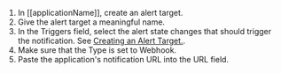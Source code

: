 1. In [[applicationName]], create an alert target.
2. Give the alert target a meaningful name.
3. In the Triggers field, select the alert state changes that should trigger the notification. See [Creating an Alert Target.](https://docs.wavefront.com/webhooks_alert_notification.html#creating-an-alert-target).
4. Make sure that the Type is set to Webhook.
5. Paste the application's notification URL into the URL field.
